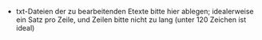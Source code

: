 * txt-Dateien der zu bearbeitenden Etexte bitte hier ablegen; idealerweise ein Satz pro Zeile, und Zeilen bitte nicht zu lang (unter 120 Zeichen ist ideal)
